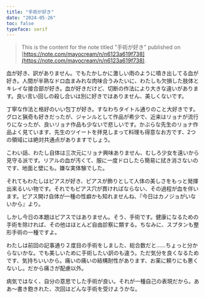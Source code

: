 ```yaml
---
title: "手術が好き"
date: "2024-05-26"
toc: false
typeface: serif
---
```


> This is the content for the note titled "手術が好き" published on [https://note.com/mayocream/n/n6123a619f738](https://note.com/mayocream/n/n6123a619f738).

血が好き、訳がありません。でもたかしかに激しい雨のように噴き出してる血が好き。人間が半熟なドロ血まみれな肉味合うみたいに、わたしも欠損した肢体とキレイな接合部が好き。血が好きだけど、切断の作法により大きな違いがあります。良い言い回しの殺し合いは別に好きではありません、美しくないです。

丁寧な作法と格好のいい包丁が好き。すなわちタイトル通りのこと大好きです。グロと猟奇も好きだったが、ジャンルとして作品が希少で、近来はリョナが流行りになったが、良いリョナ作品も少ないで悲しいです。かぶらな先生のリョナ作品よく見ています、先生のツイートを拝見しまって料理も得意なお方です、2つの領域には絶対共通点がありますでしょう。

こわい話、わたし自体は三次元にリョナ興味ありません、むしろ少女を遠いから見守る派です。リアルの血が汚くて、服に一度ドロしたら簡易に拭き消さないのです、地面と壁にも。嫌な実体験でした。

それてもわたしはピアスが好き、ピアスが飾りとして人体の美しさをもっと発揮出来るいい物です。それでもピアス穴が貫ければならない、その過程が血を伴います。ピアス開け自体が一種の性癖かも知れませんね、『今日はカノジョがいないから』より。

しかし今日の本題はピアスではありません。そう、手術です。健康になるための手術を除ければ、その他はほとんど自由診察に類する。ちなみに、スプタンも整形手術の一種ですよ。

わたしは前回の記事通り２度目の手術をしました、総合数だと……ちょっと分からないかな。でも美しいために手術したい訳のも違う。ただ気分を良くなるためです、気持ちいいから。痛いの痛いの結構耐性があります、お薬に頼りにも悪くないし。だから痛さが配慮以外。

病気ではなく、自分の意思でした手術が良い。それが一種自己の表現だから。ああ〜書き飽きれた、次回はどんな手術を受けようかな。

